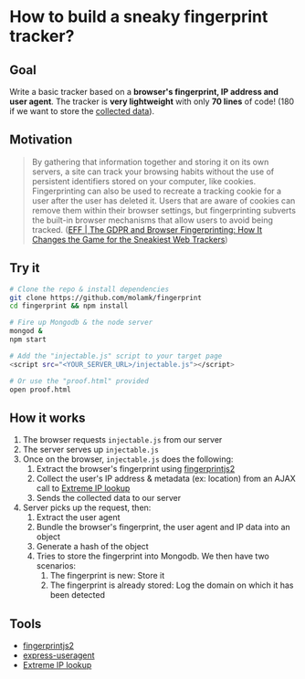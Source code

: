# How to build a sneaky fingerprint tracker?

## Goal

Write a basic tracker based on a **browser's fingerprint, IP address and user agent**. The tracker is **very lightweight** with only **70 lines** of code! (180 if we want to store the [collected data](./database.js)).

## Motivation

> By gathering that information together and storing it on its own servers, a site can track your browsing habits without the use of persistent identifiers stored on your computer, like cookies. Fingerprinting can also be used to recreate a tracking cookie for a user after the user has deleted it. Users that are aware of cookies can remove them within their browser settings, but fingerprinting subverts the built-in browser mechanisms that allow users to avoid being tracked. ([EFF | The GDPR and Browser Fingerprinting: How It Changes the Game for the Sneakiest Web Trackers](https://www.eff.org/deeplinks/2018/06/gdpr-and-browser-fingerprinting-how-it-changes-game-sneakiest-web-trackers))

## Try it

```bash
# Clone the repo & install dependencies
git clone https://github.com/molamk/fingerprint
cd fingerprint && npm install

# Fire up Mongodb & the node server
mongod &
npm start

# Add the "injectable.js" script to your target page
<script src="<YOUR_SERVER_URL>/injectable.js"></script>

# Or use the "proof.html" provided
open proof.html
```

## How it works
1. The browser requests `injectable.js` from our server
1. The server serves up `injectable.js`
1. Once on the browser, `injectable.js` does the following:
    1. Extract the browser's fingerprint using [fingerprintjs2](https://github.com/Valve/fingerprintjs2)
    1. Collect the user's IP address & metadata (ex: location) from an AJAX call to [Extreme IP lookup](https://extreme-ip-lookup.com/)
    1. Sends the collected data to our server
1. Server picks up the request, then:
    1. Extract the user agent
    1. Bundle the browser's fingerprint, the user agent and IP data into an object
    1. Generate a hash of the object
    1. Tries to store the fingerprint into Mongodb. We then have two scenarios:
        1. The fingerprint is new: Store it
        1. The fingerprint is already stored: Log the domain on which it has been detected

## Tools

- [fingerprintjs2](https://github.com/Valve/fingerprintjs2)
- [express-useragent](https://github.com/biggora/express-useragent)
- [Extreme IP lookup](https://extreme-ip-lookup.com/)
